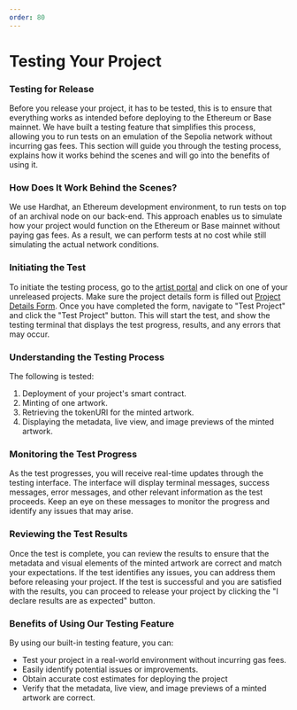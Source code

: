 ```yaml
---
order: 80
---
```

# Testing Your Project

### Testing for Release
Before you release your project, it has to be tested, this is to ensure that everything works as intended before deploying to the Ethereum or Base mainnet. We have built a testing feature that simplifies this process, allowing you to run tests on an emulation of the Sepolia network without incurring gas fees. This section will guide you through the testing process, explains how it works behind the scenes and will go into the benefits of using it.
### How Does It Work Behind the Scenes?
We use Hardhat, an Ethereum development environment, to run tests on top of an archival node on our back-end. This approach enables us to simulate how your project would function on the Ethereum or Base mainnet without paying gas fees. As a result, we can perform tests at no cost while still simulating the actual network conditions.
### Initiating the Test
To initiate the testing process, go to the [artist portal](https://256art.com/artistportal) and click on one of your unreleased projects. Make sure the project details form is filled out [Project Details Form](/artist-documentation/project-details-form). Once you have completed the form, navigate to "Test Project" and click the "Test Project" button. This will start the test, and show the testing terminal that displays the test progress, results, and any errors that may occur.
### Understanding the Testing Process
The following is tested:
1. Deployment of your project's smart contract.
2. Minting of one artwork.
3. Retrieving the tokenURI for the minted artwork.
4. Displaying the metadata, live view, and image previews of the minted artwork.
### Monitoring the Test Progress
As the test progresses, you will receive real-time updates through the testing interface. The interface will display terminal messages, success messages, error messages, and other relevant information as the test proceeds. Keep an eye on these messages to monitor the progress and identify any issues that may arise.
### Reviewing the Test Results
Once the test is complete, you can review the results to ensure that the metadata and visual elements of the minted artwork are correct and match your expectations. If the test identifies any issues, you can address them before releasing your project. If the test is successful and you are satisfied with the results, you can proceed to release your project by clicking the "I declare results are as expected" button.
### Benefits of Using Our Testing Feature
By using our built-in testing feature, you can:
- Test your project in a real-world environment without incurring gas fees.
- Easily identify potential issues or improvements.
- Obtain accurate cost estimates for deploying the project
- Verify that the metadata, live view, and image previews of a minted artwork are correct.